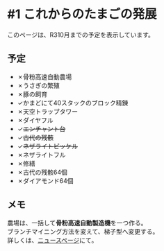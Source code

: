 # #1 これからのたまごの発展

このページは、R310月までの予定を表示しています。

## 予定
 - ✗骨粉高速自動農場
 - ✗うさぎの繁殖
 - ✗豚の飼育
 - ✓かまどにて40スタックのブロック精錬
 - ✗天空トラップタワー
 - ✗ダイヤフル
 - ✓~~エンチャント台~~
 - ✓~~古代の残骸~~
 - ✓~~ネザライトピッケル~~
 - ✗ネザライトフル
 - ✗修繕
 - ✗古代の残骸64個
 - ✗ダイアモンド64個

## メモ
農場は、一括して**骨粉高速自動製造機**を一つ作る。  
ブランチマイニング方法を変えて、梯子型へ変更する。  
詳しくは、[ニュースページ](/news/tamagoes/change-to-branchmining)にて。